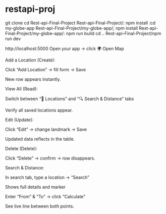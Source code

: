 # restapi-proj
git clone <git url>
cd Rest-api-Final-Project
Rest-api-Final-Project/: npm install
:cd my-globe-app
Rest-api-Final-Project/my-globe-app/; npm install
Rest-api-Final-Project/my-globe-app/: npm run build
cd ..
Rest-api-Final-Project/npm run dev

http://localhost:5000
Open your app → click 🌍 Open Map

Add a Location (Create):

Click “Add Location” → fill form → Save

New row appears instantly.

View All (Read):

Switch between “📍 Locations” and “🔍 Search & Distance” tabs

Verify all saved locations appear.

Edit (Update):

Click “Edit” → change landmark → Save

Updated data reflects in the table.

Delete (Delete):

Click “Delete” → confirm → row disappears.

Search & Distance:

In search tab, type a location → “Search”

Shows full details and marker

Enter “From” & “To” → click “Calculate”

See live line between both points.
